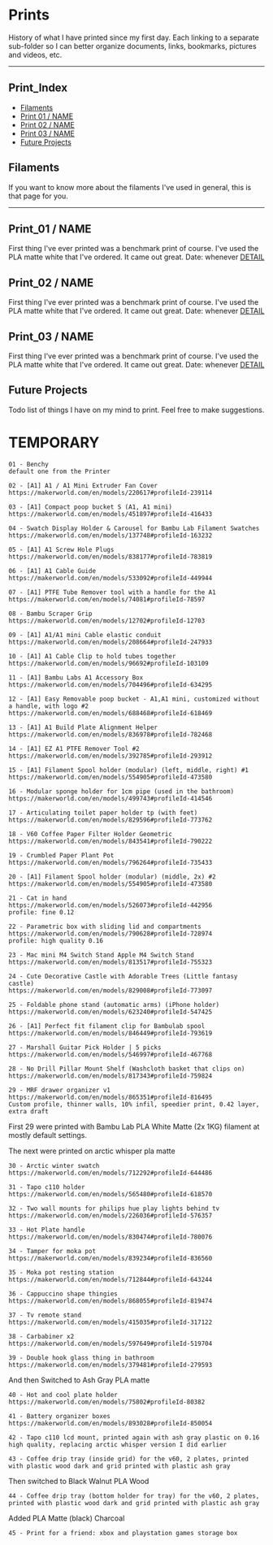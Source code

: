 
# Prints

History of what I have printed since my first day. Each linking to a separate sub-folder so I can better organize documents, links, bookmarks, pictures and videos, etc. 

---

## Print_Index

- [Filaments](#filaments)
- [Print 01 / NAME](#print_01--name)
- [Print 02 / NAME](#print_02--name)
- [Print 03 / NAME](#print_03--name)
- [Future Projects](#future-projects)

## Filaments
If you want to know more about the filaments I've used in general, this is that page for you.

---

## Print_01 / NAME
First thing I've ever printed was a benchmark print of course.
I've used the PLA matte white that I've ordered.
It came out great. 
Date: whenever
[DETAIL](#print_01)

## Print_02 / NAME
First thing I've ever printed was a benchmark print of course.
I've used the PLA matte white that I've ordered.
It came out great. 
Date: whenever
[DETAIL](#print_02)

## Print_03 / NAME
First thing I've ever printed was a benchmark print of course.
I've used the PLA matte white that I've ordered.
It came out great. 
Date: whenever
[DETAIL](#print_03)

## Future Projects
Todo list of things I have on my mind to print. Feel free to make suggestions.

# TEMPORARY
```
01 - Benchy 
default one from the Printer

02 - [A1] A1 / A1 Mini Extruder Fan Cover
https://makerworld.com/en/models/220617#profileId-239114

03 - [A1] Compact poop bucket S (A1, A1 mini)
https://makerworld.com/en/models/451897#profileId-416433

04 - Swatch Display Holder & Carousel for Bambu Lab Filament Swatches
https://makerworld.com/en/models/137748#profileId-163232

05 - [A1] A1 Screw Hole Plugs
https://makerworld.com/en/models/838177#profileId-783819

06 - [A1] A1 Cable Guide
https://makerworld.com/en/models/533092#profileId-449944

07 - [A1] PTFE Tube Remover tool with a handle for the A1
https://makerworld.com/en/models/74081#profileId-78597

08 - Bambu Scraper Grip
https://makerworld.com/en/models/12702#profileId-12703

09 - [A1] A1/A1 mini Cable elastic conduit
https://makerworld.com/en/models/208664#profileId-247933

10 - [A1] A1 Cable Clip to hold tubes together
https://makerworld.com/en/models/96692#profileId-103109

11 - [A1] Bambu Labs A1 Accessory Box
https://makerworld.com/en/models/704496#profileId-634295

12 - [A1] Easy Removable poop bucket - A1,A1 mini, customized without a handle, with logo #2  
https://makerworld.com/en/models/688468#profileId-618469

13 - [A1] A1 Build Plate Alignment Helper
https://makerworld.com/en/models/836978#profileId-782468

14 - [A1] EZ A1 PTFE Remover Tool #2  
https://makerworld.com/en/models/392785#profileId-293912

15 - [A1] Filament Spool holder (modular) (left, middle, right) #1
https://makerworld.com/en/models/554905#profileId-473580

16 - Modular sponge holder for 1cm pipe (used in the bathroom)  
https://makerworld.com/en/models/499743#profileId-414546

17 - Articulating toilet paper holder tp (with feet)
https://makerworld.com/en/models/829596#profileId-773762

18 - V60 Coffee Paper Filter Holder Geometric 
https://makerworld.com/en/models/843541#profileId-790222

19 - Crumbled Paper Plant Pot
https://makerworld.com/en/models/796264#profileId-735433  

20 - [A1] Filament Spool holder (modular) (middle, 2x) #2 
https://makerworld.com/en/models/554905#profileId-473580

21 - Cat in hand
https://makerworld.com/en/models/526073#profileId-442956
profile: fine 0.12

22 - Parametric box with sliding lid and compartments
https://makerworld.com/en/models/790628#profileId-728974
profile: high quality 0.16

23 - Mac mini M4 Switch Stand Apple M4 Switch Stand 
https://makerworld.com/en/models/813517#profileId-755323

24 - Cute Decorative Castle with Adorable Trees (Little fantasy castle)
https://makerworld.com/en/models/829008#profileId-773097

25 - Foldable phone stand (automatic arms) (iPhone holder)
https://makerworld.com/en/models/623240#profileId-547425

26 - [A1] Perfect fit filament clip for Bambulab spool
https://makerworld.com/en/models/846449#profileId-793619

27 - Marshall Guitar Pick Holder | 5 picks
https://makerworld.com/en/models/546997#profileId-467768

28 - No Drill Pillar Mount Shelf (Washcloth basket that clips on)
https://makerworld.com/en/models/817343#profileId-759824

29 - MRF drawer organizer v1
https://makerworld.com/en/models/865351#profileId-816495
Custom profile, thinner walls, 10% infil, speedier print, 0.42 layer, extra draft
```
First 29 were printed with Bambu Lab PLA White Matte (2x 1KG) filament at mostly default settings.

The next were printed on arctic whisper pla matte
```
30 - Arctic winter swatch
https://makerworld.com/en/models/712292#profileId-644486

31 - Tapo c110 holder
https://makerworld.com/en/models/565480#profileId-618570

32 - Two wall mounts for philips hue play lights behind tv
https://makerworld.com/en/models/226036#profileId-576357

33 - Hot Plate handle
https://makerworld.com/en/models/830474#profileId-780076

34 - Tamper for moka pot
https://makerworld.com/en/models/839234#profileId-836560

35 - Moka pot resting station
https://makerworld.com/en/models/712844#profileId-643244

36 - Cappuccino shape thingies
https://makerworld.com/en/models/868055#profileId-819474

37 - Tv remote stand
https://makerworld.com/en/models/415035#profileId-317122

38 - Carbabiner x2
https://makerworld.com/en/models/597649#profileId-519704

39 - Double hook glass thing in bathroom
https://makerworld.com/en/models/379481#profileId-279593
```

And then Switched to Ash Gray PLA matte
```
40 - Hot and cool plate holder
https://makerworld.com/en/models/75802#profileId-80382

41 - Battery organizer boxes
https://makerworld.com/en/models/893028#profileId-850054

42 - Tapo c110 lcd mount, printed again with ash gray plastic on 0.16 high quality, replacing arctic whisper version I did earlier

43 - Coffee drip tray (inside grid) for the v60, 2 plates, printed with plastic wood dark and grid printed with plastic ash gray
```

Then switched to Black Walnut PLA Wood
```
44 - Coffee drip tray (bottom holder for tray) for the v60, 2 plates, printed with plastic wood dark and grid printed with plastic ash gray
```

Added PLA Matte (black) Charcoal
```
45 - Print for a friend: xbox and playstation games storage box
```
